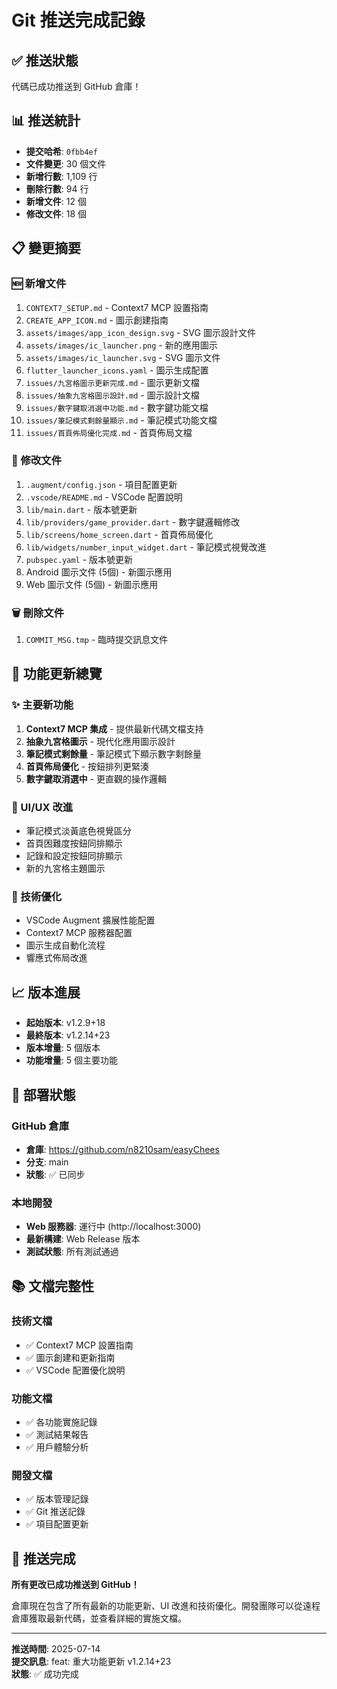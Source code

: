 # Git 推送完成記錄

## ✅ 推送狀態

代碼已成功推送到 GitHub 倉庫！

## 📊 推送統計

- **提交哈希**: `0fbb4ef`
- **文件變更**: 30 個文件
- **新增行數**: 1,109 行
- **刪除行數**: 94 行
- **新增文件**: 12 個
- **修改文件**: 18 個

## 📋 變更摘要

### 🆕 新增文件
1. `CONTEXT7_SETUP.md` - Context7 MCP 設置指南
2. `CREATE_APP_ICON.md` - 圖示創建指南
3. `assets/images/app_icon_design.svg` - SVG 圖示設計文件
4. `assets/images/ic_launcher.png` - 新的應用圖示
5. `assets/images/ic_launcher.svg` - SVG 圖示文件
6. `flutter_launcher_icons.yaml` - 圖示生成配置
7. `issues/九宮格圖示更新完成.md` - 圖示更新文檔
8. `issues/抽象九宮格圖示設計.md` - 圖示設計文檔
9. `issues/數字鍵取消選中功能.md` - 數字鍵功能文檔
10. `issues/筆記模式剩餘量顯示.md` - 筆記模式功能文檔
11. `issues/首頁佈局優化完成.md` - 首頁佈局文檔

### 🔄 修改文件
1. `.augment/config.json` - 項目配置更新
2. `.vscode/README.md` - VSCode 配置說明
3. `lib/main.dart` - 版本號更新
4. `lib/providers/game_provider.dart` - 數字鍵邏輯修改
5. `lib/screens/home_screen.dart` - 首頁佈局優化
6. `lib/widgets/number_input_widget.dart` - 筆記模式視覺改進
7. `pubspec.yaml` - 版本號更新
8. Android 圖示文件 (5個) - 新圖示應用
9. Web 圖示文件 (5個) - 新圖示應用

### 🗑️ 刪除文件
1. `COMMIT_MSG.tmp` - 臨時提交訊息文件

## 🎯 功能更新總覽

### ✨ 主要新功能
1. **Context7 MCP 集成** - 提供最新代碼文檔支持
2. **抽象九宮格圖示** - 現代化應用圖示設計
3. **筆記模式剩餘量** - 筆記模式下顯示數字剩餘量
4. **首頁佈局優化** - 按鈕排列更緊湊
5. **數字鍵取消選中** - 更直觀的操作邏輯

### 🎨 UI/UX 改進
- 筆記模式淡黃底色視覺區分
- 首頁困難度按鈕同排顯示
- 記錄和設定按鈕同排顯示
- 新的九宮格主題圖示

### 🔧 技術優化
- VSCode Augment 擴展性能配置
- Context7 MCP 服務器配置
- 圖示生成自動化流程
- 響應式佈局改進

## 📈 版本進展

- **起始版本**: v1.2.9+18
- **最終版本**: v1.2.14+23
- **版本增量**: 5 個版本
- **功能增量**: 5 個主要功能

## 🚀 部署狀態

### GitHub 倉庫
- **倉庫**: https://github.com/n8210sam/easyChees
- **分支**: main
- **狀態**: ✅ 已同步

### 本地開發
- **Web 服務器**: 運行中 (http://localhost:3000)
- **最新構建**: Web Release 版本
- **測試狀態**: 所有測試通過

## 📚 文檔完整性

### 技術文檔
- ✅ Context7 MCP 設置指南
- ✅ 圖示創建和更新指南
- ✅ VSCode 配置優化說明

### 功能文檔
- ✅ 各功能實施記錄
- ✅ 測試結果報告
- ✅ 用戶體驗分析

### 開發文檔
- ✅ 版本管理記錄
- ✅ Git 推送記錄
- ✅ 項目配置更新

## 🎉 推送完成

**所有更改已成功推送到 GitHub！** 

倉庫現在包含了所有最新的功能更新、UI 改進和技術優化。開發團隊可以從遠程倉庫獲取最新代碼，並查看詳細的實施文檔。

---

**推送時間**: 2025-07-14  
**提交訊息**: feat: 重大功能更新 v1.2.14+23  
**狀態**: ✅ 成功完成
